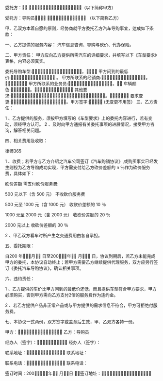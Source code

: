 
 委托方： （以下简称甲方） 

受托方：导购员  （以下简称乙方） 


甲、乙双方本着自愿的原则，经协商就甲方委托乙方汽车导购事宜，达成如下条款： 

一、乙方提供的服务内容： 
汽车信息咨询、导购与砍价、代办保险。

二、甲方责任： 
甲方应向乙方提供所需汽车的详细要求，并填写以下《车型要求》表格，内容必须真实。 

委托导购车型:。 
甲方问到的最低价: 。
甲方所联系的经销商:。 
甲方所联系的业务员:。
车辆颜色:。 
其他要求:。
要求变更:。甲方签字: (无变更不用签）
三、乙方责任：

1 、乙方提供的服务，须按甲方填写的《车型要求》上的委托内容进行，若有变动，须经甲方认可。 
2 、及时向甲方通报有关委托事项的进展情况，接受甲方咨询，解答相关问题。 

四、相关费用及收取：





 
律师365






1 、收费；若甲方与乙方介绍之汽车公司签订《汽车购销协议》,或购买事实已经发生则视为乙方导购成功实现，甲方需支付给乙方砍价差额的 n ％作为砍价服务费，具体如下： 

砍价差额 需支付砍价服务费: 

500 元以下（含 500 元） 不收砍价服务费 

500 元至 1000 元（含 1000 元） 收砍价差额的 10 ％ 

1000 元至 2000 元（含 2000 元） 收砍价差额的 20 ％ 

2000 元以上 收砍价差额的 30 ％ 



2 、甲乙双方看车时所产生之交通费用由各自承担。 



五、委托期限： 

自200 年月 日至200年 月 日，协议到期后，若乙方未能完成甲方的委托，本协议自动终止；若甲方需要乙方继续提供代理服务，双方应另行签订《委托汽车导购协议》，确认相关事项。 



六、违约责任： 

1 、乙方提供的车价比甲方问到的最低价还低，而且提供车型符合甲方要求，甲方必须购买，否则甲方需向乙方支付2倍的服务费作为违约金。 

2 、若乙方提供产品非正常产品或与甲方提供的需求信息不符合，甲方可拒绝付服务费。



七、本协议一式两份，双方签字或盖章后生效，甲、乙双方各持一份。 





甲方： 乙方：导购员 

经办人（签字）： 经办人（签字）： 

联系地址： 联系地址： 

联系电话： 联系电话： 





签订时间：200年 月日 签订地址： 

 


 

 
 
 
 
 
  


  
 

  


  


  
 
 
 
 

